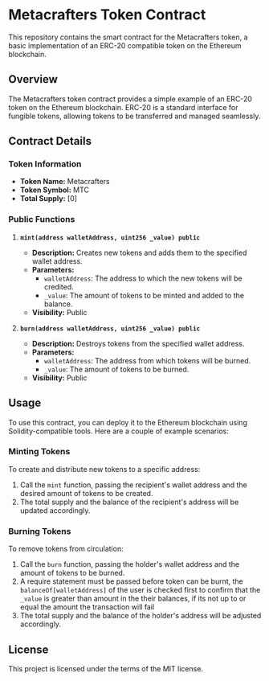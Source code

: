     
# Metacrafters Token Contract

This repository contains the smart contract for the Metacrafters token, a basic implementation of an ERC-20 compatible token on the Ethereum blockchain.

## Overview

The Metacrafters token contract provides a simple example of an ERC-20 token on the Ethereum blockchain. ERC-20 is a standard interface for fungible tokens, allowing tokens to be transferred and managed seamlessly.

## Contract Details

### Token Information

-   **Token Name:** Metacrafters
-   **Token Symbol:** MTC
-   **Total Supply:** [0]

### Public Functions

1.  **`mint(address walletAddress, uint256 _value) public`**
    
    -   **Description:** Creates new tokens and adds them to the specified wallet address.
    -   **Parameters:**
        -   `walletAddress`: The address to which the new tokens will be credited.
        -   `_value`: The amount of tokens to be minted and added to the balance.
    -   **Visibility:** Public
2.  **`burn(address walletAddress, uint256 _value) public`**
    
    -   **Description:** Destroys tokens from the specified wallet address.
    -   **Parameters:**
        -   `walletAddress`: The address from which tokens will be burned.
        -   `_value`: The amount of tokens to be burned.
    -   **Visibility:** Public

## Usage

To use this contract, you can deploy it to the Ethereum blockchain using Solidity-compatible tools. Here are a couple of example scenarios:

### Minting Tokens

To create and distribute new tokens to a specific address:

1.  Call the `mint` function, passing the recipient's wallet address and the desired amount of tokens to be created.
2.  The total supply and the balance of the recipient's address will be updated accordingly.

### Burning Tokens

To remove tokens from circulation:

1.  Call the `burn` function, passing the holder's wallet address and the amount of tokens to be burned.
2.  A require statement must be passed before token can be burnt, the `balanceOf[walletAddress]` of the user is checked first to confirm that the `_value` is greater than amount in the their balances, if its not up to or equal the amount the transaction will fail
3.  The total supply and the balance of the holder's address will be adjusted accordingly.

## License

This project is licensed under the terms of the MIT license. 
